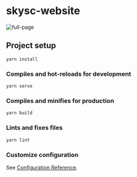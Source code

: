 # skysc-website
![full-page](https://github.com/dreamDev525/skyscrper-website/blob/main/src/assets/blob/full.png)
## Project setup
```
yarn install
```

### Compiles and hot-reloads for development
```
yarn serve
```

### Compiles and minifies for production
```
yarn build
```

### Lints and fixes files
```
yarn lint
```

### Customize configuration
See [Configuration Reference](https://cli.vuejs.org/config/).
